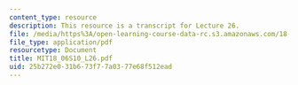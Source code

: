 ```yaml
---
content_type: resource
description: This resource is a transcript for Lecture 26.
file: /media/https%3A/open-learning-course-data-rc.s3.amazonaws.com/18-06-linear-algebra-spring-2010/25b272e031b673f77a0377e68f512ead_MIT18_06S10_L26.pdf
file_type: application/pdf
resourcetype: Document
title: MIT18_06S10_L26.pdf
uid: 25b272e0-31b6-73f7-7a03-77e68f512ead
---
```

